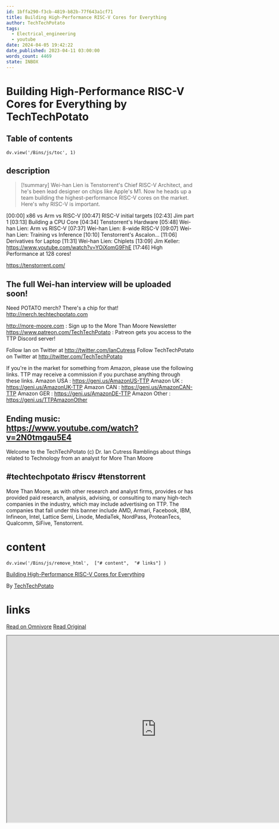 ```yaml
---
id: 1bffa290-f3cb-4819-b82b-77f643a1cf71
title: Building High-Performance RISC-V Cores for Everything
author: TechTechPotato
tags:
  - Electrical_engineering
  - youtube
date: 2024-04-05 19:42:22
date_published: 2023-04-11 03:00:00
words_count: 4469
state: INBOX
---
```


# Building High-Performance RISC-V Cores for Everything by TechTechPotato
## Table of contents
```dataviewjs 
dv.view('/Bins/js/toc', 1) 
```


## description
>[!summary] 
> Wei-han Lien is Tenstorrent's Chief RISC-V Architect, and he's been lead designer on chips like Apple's M1. Now he heads up a team building the highest-performance RISC-V cores on the market. Here's why RISC-V is important.

[00:00] x86 vs Arm vs RISC-V
[00:47] RISC-V initial targets
[02:43] Jim part 1
[03:13] Building a CPU Core
[04:34] Tenstorrent's Hardware
[05:48] Wei-han Lien: Arm vs RISC-V
[07:37] Wei-han Lien: 8-wide RISC-V
[09:07] Wei-han Lien: Training vs Inference
[10:10] Tenstorrent's Ascalon... 
[11:06] Derivatives for Laptop
[11:31] Wei-han Lien: Chiplets
[13:09] Jim Keller: https://www.youtube.com/watch?v=YOiXomG9FhE
[17:46] High Performance at 128 cores!

https://tenstorrent.com/

The full Wei-han interview will be uploaded soon!
-----------------------
Need POTATO merch? There's a chip for that!
http://merch.techtechpotato.com

http://more-moore.com : Sign up to the More Than Moore Newsletter
https://www.patreon.com/TechTechPotato : Patreon gets you access to the TTP Discord server!

Follow Ian on Twitter at http://twitter.com/IanCutress
Follow TechTechPotato on Twitter at http://twitter.com/TechTechPotato

If you're in the market for something from Amazon, please use the following links. TTP may receive a commission if you purchase anything through these links.
Amazon USA : https://geni.us/AmazonUS-TTP
Amazon UK  : https://geni.us/AmazonUK-TTP
Amazon CAN : https://geni.us/AmazonCAN-TTP
Amazon GER : https://geni.us/AmazonDE-TTP
Amazon Other : https://geni.us/TTPAmazonOther

Ending music: https://www.youtube.com/watch?v=2N0tmgau5E4
-----------------------
Welcome to the TechTechPotato (c) Dr. Ian Cutress
Ramblings about things related to Technology from an analyst for More Than Moore

#techtechpotato #riscv #tenstorrent
------------
More Than Moore, as with other research and analyst firms, provides or has provided paid research, analysis, advising, or consulting to many high-tech companies in the industry, which may include advertising on TTP. The companies that fall under this banner include AMD, Armari, Facebook, IBM, Infineon, Intel, Lattice Semi, Linode, MediaTek, NordPass, ProteanTecs, Qualcomm, SiFive, Tenstorrent.


# content
```dataviewjs 
dv.view('/Bins/js/remove_html',  ["# content",  "# links"] ) 
```
[Building High-Performance RISC-V Cores for Everything](https://www.youtube.com/watch?v=spipSjgKXu0)

By [TechTechPotato](https://www.youtube.com/@TechTechPotato)



# links
[Read on Omnivore](https://omnivore.app/me/https-www-youtube-com-watch-v-spip-sjg-k-xu-0-18eaf23cb14)
[Read Original](https://www.youtube.com/watch?v=spipSjgKXu0)

<iframe src="https://www.youtube.com/watch?v=spipSjgKXu0"  width="800" height="500"></iframe>
